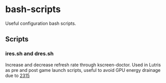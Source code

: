# bash-scripts
Useful configuration bash scripts.
## Scripts
### ires.sh and dres.sh
Increase and decrease refresh rate through kscreen-doctor. Used in Lutris as pre and post game launch scripts, useful to avoid GPU energy drainage due to [2315](https://gitlab.freedesktop.org/drm/amd/-/issues/2315)

